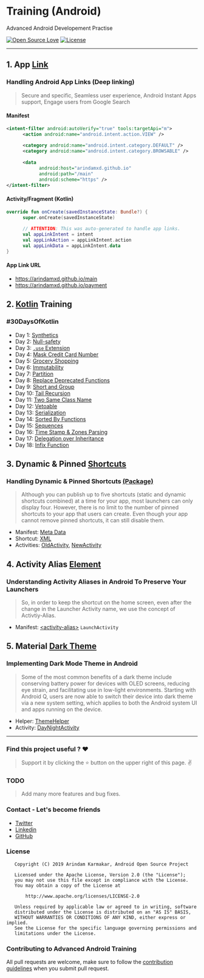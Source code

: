 # Training (Android)

Advanced Android Developement Practise

[![Open Source Love](https://badges.frapsoft.com/os/v1/open-source.svg?v=102)](https://opensource.org/licenses/Apache-2.0)
[![License](https://img.shields.io/badge/license-Apache%202.0-blue.svg)](https://github.com/arindamxd/certification-training/blob/master/LICENSE)

---

## 1. App [Link](https://developer.android.com/training/app-links)

### Handling Android App Links (Deep linking)
> Secure and specific, Seamless user experience, Android Instant Apps support, Engage users from 
Google Search


#### Manifest

```xml
<intent-filter android:autoVerify="true" tools:targetApi="m">
      <action android:name="android.intent.action.VIEW" />
  
      <category android:name="android.intent.category.DEFAULT" />
      <category android:name="android.intent.category.BROWSABLE" />
  
      <data
            android:host="arindamxd.github.io"
            android:path="/main"
            android:scheme="https" />
</intent-filter>
```

#### Activity/Fragment (Kotlin)

```kotlin
override fun onCreate(savedInstanceState: Bundle?) {
      super.onCreate(savedInstanceState)
      
      // ATTENTION: This was auto-generated to handle app links.
      val appLinkIntent = intent
      val appLinkAction = appLinkIntent.action
      val appLinkData = appLinkIntent.data
}
```

#### App Link URL

- https://arindamxd.github.io/main
- https://arindamxd.github.io/payment



## 2. [Kotlin](https://kotlinlang.org/) Training

### #30DaysOfKotlin

- Day 1: [Synthetics](app/src/main/java/com/arindam/android/training/kotlin/Synthetics.kt)
- Day 2: [Null-safety](app/src/main/java/com/arindam/android/training/kotlin/NullSafety.kt)
- Day 3: [`.use` Extension](app/src/main/java/com/arindam/android/training/kotlin/UseExtension.kt)
- Day 4: [Mask Credit Card Number](app/src/main/java/com/arindam/android/training/kotlin/CreditCardNumberMask.kt)
- Day 5: [Grocery Shopping](app/src/main/java/com/arindam/android/training/kotlin/GroceryShopping.kt)
- Day 6: [Immutability](app/src/main/java/com/arindam/android/training/kotlin/Immutability.kt)
- Day 7: [Partition](app/src/main/java/com/arindam/android/training/kotlin/Partition.kt)
- Day 8: [Replace Deprecated Functions](app/src/main/java/com/arindam/android/training/kotlin/ReplaceDeprecated.kt)
- Day 9: [Short and Group](app/src/main/java/com/arindam/android/training/kotlin/ShortAndGroup.kt)
- Day 10: [Tail Recursion](app/src/main/java/com/arindam/android/training/kotlin/TailRecursion.kt)
- Day 11: [Two Same Class Name](app/src/main/java/com/arindam/android/training/kotlin/SameClassName.kt)
- Day 12: [Vetoable](app/src/main/java/com/arindam/android/training/kotlin/Vetoable.kt)
- Day 13: [Serialization](app/src/main/java/com/arindam/android/training/kotlin/Serialization.kt)
- Day 14: [Sorted By Functions](app/src/main/java/com/arindam/android/training/kotlin/SortedByFunctions.kt)
- Day 15: [Sequences](app/src/main/java/com/arindam/android/training/kotlin/Sequences.kt)
- Day 16: [Time Stamp & Zones Parsing](app/src/main/java/com/arindam/android/training/kotlin/Timestamp.kt)
- Day 17: [Delegation over Inheritance](app/src/main/java/com/arindam/android/training/kotlin/Delegation.kt)
- Day 18: [Infix Function](app/src/main/java/com/arindam/android/training/kotlin/InfixFunction.kt)



## 3. Dynamic & Pinned [Shortcuts](https://developer.android.com/guide/topics/ui/shortcuts)

### Handling Dynamic & Pinned Shortcuts [(Package)](app/src/main/java/com/arindam/android/training/shortcuts)
> Although you can publish up to five shortcuts (static and dynamic shortcuts combined) at a time 
for your app, most launchers can only display four. However, there is no limit to the number of
pinned shortcuts to your app that users can create. Even though your app cannot remove pinned
shortcuts, it can still disable them.

- Manifest: [Meta Data](app/src/main/AndroidManifest.xml#L73)
- Shortcut: [XML](app/src/main/res/xml/shortcuts.xml)
- Activities: [OldActivity](app/src/main/java/com/arindam/android/training/shortcuts/OldActivity.kt), [NewActivity](app/src/main/java/com/arindam/android/training/shortcuts/NewActivity.kt)



## 4. Activity Alias [Element](https://developer.android.com/guide/topics/manifest/activity-alias-element)

### Understanding Activity Aliases in Android To Preserve Your Launchers
> So, in order to keep the shortcut on the home screen, even after the change in the Launcher 
Activity name, we use the concept of Activtiy-Alias.

- Manifest: [\<activity-alias\>](app/src/main/AndroidManifest.xml#L63&L74) `LaunchActivity`



## 5. Material [Dark Theme](https://material.io/develop/android/theming/dark/)

### Implementing Dark Mode Theme in Android
> Some of the most common benefits of a dark theme include conserving battery power for devices 
with OLED screens, reducing eye strain, and facilitating use in low-light environments. Starting 
with Android Q, users are now able to switch their device into dark theme via a new system 
setting, which applies to both the Android system UI and apps running on the device.

- Helper: [ThemeHelper](app/src/main/java/com/arindam/android/training/daynight/ThemeHelper.kt)
- Activity: [DayNightActivity](app/src/main/java/com/arindam/android/training/daynight/DayNightActivity.kt)

---

### Find this project useful ? :heart:
> Support it by clicking the :star: button on the upper right of this page. :v:

### TODO

> Add many more features and bug fixes.

### Contact - Let's become friends

- [Twitter](https://twitter.com/arindamxd)
- [Linkedin](https://in.linkedin.com/in/arindamxd)
- [GitHub](https://github.com/arindamxd)

### License

```
   Copyright (C) 2019 Arindam Karmakar, Android Open Source Project

   Licensed under the Apache License, Version 2.0 (the "License");
   you may not use this file except in compliance with the License.
   You may obtain a copy of the License at

       http://www.apache.org/licenses/LICENSE-2.0

   Unless required by applicable law or agreed to in writing, software
   distributed under the License is distributed on an "AS IS" BASIS,
   WITHOUT WARRANTIES OR CONDITIONS OF ANY KIND, either express or implied.
   See the License for the specific language governing permissions and
   limitations under the License.
```

### Contributing to Advanced Android Training

All pull requests are welcome, make sure to follow the [contribution guidelines](CONTRIBUTING.md) when you submit pull request.

